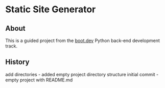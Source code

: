 # Static Site Generator

## About
This is a guided project from the [boot.dev](https://boot.dev) Python back-end development track.

## History
add directories - added empty project directory structure
initial commit - empty project with README.md

